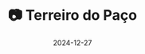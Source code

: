 ---
title: '📷 Terreiro do Paço'
date: '2024-12-27'
image: "https://cdn.diblasio.social/static/photos/2024/2024-12-27.jpg"
alt_text: "A person walks through a large arched window with a view of the sea."
tags:
  - "#Photography"
  - "#Lisboa"
  - "#Lisbon"
  - "#Portugal"
  - "#Architecture"
  - "#InteriorPhotography"
  - "#Cityscape"
  - "#iPhonePhotography"
  - "#UrbanPhotography"
  - "#TravelPhotography"
  - "#iPhone15Pro"
  - "#ShotOniPhone"
  - "#Halide"
  - "#ProcessZero"
description: ''
created_date: '2024-12-27'
location: "Sé, Santa Maria Maior, Madalena, Lisboa, 1100-278, Portugal"
exif_data: "Apple iPhone 15 Pro 9mm f/2.8 (1/3000 | f/2.8 | ISO 25)"
draft: false
---